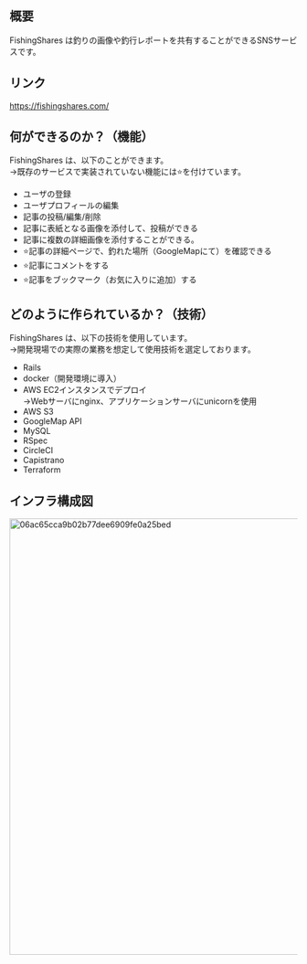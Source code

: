## 概要

FishingShares は釣りの画像や釣行レポートを共有することができるSNSサービスです。

## リンク
https://fishingshares.com/

## 何ができるのか？（機能）
FishingShares は、以下のことができます。
<br>→既存のサービスで実装されていない機能には⭐️を付けています。

- ユーザの登録
- ユーザプロフィールの編集
- 記事の投稿/編集/削除
- 記事に表紙となる画像を添付して、投稿ができる
- 記事に複数の詳細画像を添付することができる。
- ⭐️記事の詳細ページで、釣れた場所（GoogleMapにて）を確認できる
- ⭐️記事にコメントをする
- ⭐️記事をブックマーク（お気に入りに追加）する

## どのように作られているか？（技術）
FishingShares は、以下の技術を使用しています。
<br>→開発現場での実際の業務を想定して使用技術を選定しております。

- Rails
- docker（開発環境に導入）
- AWS EC2インスタンスでデプロイ
　<br>→Webサーバにnginx、アプリケーションサーバにunicornを使用
- AWS S3
- GoogleMap API
- MySQL
- RSpec
- CircleCI
- Capistrano
- Terraform

## インフラ構成図
<img width="764" alt="06ac65cca9b02b77dee6909fe0a25bed" src="https://user-images.githubusercontent.com/59494906/78553012-80f67980-7843-11ea-8fdf-bbaca4d3c6d6.png">

